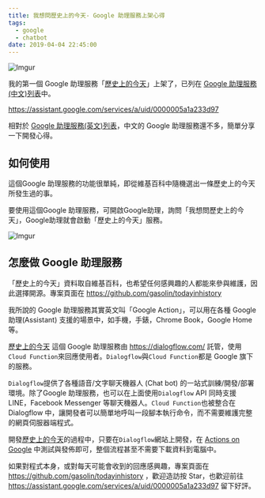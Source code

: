 ```yaml
---
title: 我想問歷史上的今天- Google 助理服務上架心得
tags:
  - google
  - chatbot
date: 2019-04-04 22:45:00
---
```


![Imgur](https://i.imgur.com/UwOC08Rh.png)

我的第一個 Google 助理服務「[歷史上的今天](https://assistant.google.com/services/a/uid/0000005a1a233d97)」上架了，已列在 [Google 助理服務(中文)列表](https://assistant.google.com/explore?hl=zh-TW)中。

https://assistant.google.com/services/a/uid/0000005a1a233d97

相對於 [Google 助理服務(英文)列表](https://assistant.google.com/explore?hl=en)，中文的 Google 助理服務還不多，簡單分享一下開發心得。

## 如何使用

這個Google 助理服務的功能很單純，即從維基百科中隨機選出一條歷史上的今天所發生過的事。

要使用這個Google 助理服務，可開啟Google助理，詢問「我想問歷史上的今天」，Google助理就會啟動「歷史上的今天」服務。

![Imgur](https://i.imgur.com/amIc9Foh.jpg)

## 怎麼做 Google 助理服務

「歷史上的今天」資料取自維基百科，也希望任何感興趣的人都能來參與維護，因此選擇開源。專案頁面在 https://github.com/gasolin/todayinhistory 

我所說的 Google 助理服務其實英文叫「Google Action」，可以用在各種 Google 助理(Assistant) 支援的場景中，如手機，手錶，Chrome Book，Google Home 等。

[歷史上的今天](https://assistant.google.com/services/a/uid/0000005a1a233d97) 這個 Google 助理服務由 https://dialogflow.com/ 託管，使用`Cloud Function`來回應使用者。`Dialogflow`與`Cloud Function`都是 Google 旗下的服務。

`Dialogflow`提供了各種語音/文字聊天機器人 (Chat bot) 的一站式訓練/開發/部署環境。除了Google 助理服務，也可以在上面使用`Dialogflow` API 同時支援 LINE，Facebook Messenger 等聊天機器人。`Cloud Function`也被整合在 Dialogflow 中，讓開發者可以簡單地呼叫一段腳本執行命令，而不需要維護完整的網頁伺服器端程式。

開發[歷史上的今天](https://assistant.google.com/services/a/uid/0000005a1a233d97)的過程中，只要在`Dialogflow`網站上開發，在 [Actions on Google](https://developers.google.com/actions/) 中測試與發佈即可，整個流程甚至不需要下載資料到電腦中。

如果對程式本身，或對每天可能會收到的回應感興趣，專案頁面在 https://github.com/gasolin/todayinhistory ，歡迎造訪按 Star，也歡迎前往 https://assistant.google.com/services/a/uid/0000005a1a233d97 留下好評。
